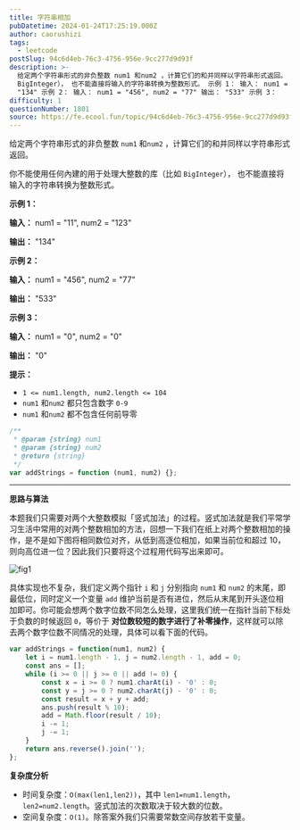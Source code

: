 ```yaml
---
title: 字符串相加
pubDatetime: 2024-01-24T17:25:19.000Z
author: caorushizi
tags:
  - leetcode
postSlug: 94c6d4eb-76c3-4756-956e-9cc277d9d93f
description: >-
  给定两个字符串形式的非负整数 num1 和num2 ，计算它们的和并同样以字符串形式返回。 你不能使用任何內建的用于处理大整数的库（比如
  BigInteger）， 也不能直接将输入的字符串转换为整数形式。 示例 1： 输入： num1 = "11", num2 = "123" 输出：
  "134" 示例 2： 输入： num1 = "456", num2 = "77" 输出： "533" 示例 3：
difficulty: 1
questionNumber: 1801
source: https://fe.ecool.fun/topic/94c6d4eb-76c3-4756-956e-9cc277d9d93f
---
```


给定两个字符串形式的非负整数 `num1` 和`num2` ，计算它们的和并同样以字符串形式返回。

你不能使用任何內建的用于处理大整数的库（比如 `BigInteger`）， 也不能直接将输入的字符串转换为整数形式。

**示例 1：**

**输入：** num1 = "11", num2 = "123"

**输出：** "134"

**示例 2：**

**输入：** num1 = "456", num2 = "77"

**输出：** "533"

**示例 3：**

**输入：** num1 = "0", num2 = "0"

**输出：** "0"

**提示：**

- `1 <= num1.length, num2.length <= 104`
- `num1` 和`num2` 都只包含数字 `0-9`
- `num1` 和`num2` 都不包含任何前导零

```js
/**
 * @param {string} num1
 * @param {string} num2
 * @return {string}
 */
var addStrings = function (num1, num2) {};
```

---

**思路与算法**

本题我们只需要对两个大整数模拟「竖式加法」的过程。竖式加法就是我们平常学习生活中常用的对两个整数相加的方法，回想一下我们在纸上对两个整数相加的操作，是不是如下图将相同数位对齐，从低到高逐位相加，如果当前位和超过 $10$，则向高位进一位？因此我们只要将这个过程用代码写出来即可。

![fig1](https://static.ecool.fun//article/eb044344-8910-4cc7-918a-28e8dab4061d.png)

具体实现也不复杂，我们定义两个指针 `i` 和 `j` 分别指向 `num1` 和 `num2` 的末尾，即最低位，同时定义一个变量 `add` 维护当前是否有进位，然后从末尾到开头逐位相加即可。你可能会想两个数字位数不同怎么处理，这里我们统一在指针当前下标处于负数的时候返回 `0`，等价于 **对位数较短的数字进行了补零操作**，这样就可以除去两个数字位数不同情况的处理，具体可以看下面的代码。

```javascript
var addStrings = function(num1, num2) {
    let i = num1.length - 1, j = num2.length - 1, add = 0;
    const ans = [];
    while (i >= 0 || j >= 0 || add != 0) {
        const x = i >= 0 ? num1.charAt(i) - '0' : 0;
        const y = j >= 0 ? num2.charAt(j) - '0' : 0;
        const result = x + y + add;
        ans.push(result % 10);
        add = Math.floor(result / 10);
        i -= 1;
        j -= 1;
    }
    return ans.reverse().join('');
};
```

**复杂度分析**

- 时间复杂度：`O(max(len1,len2))`，其中 `len1=num1.length`，`len2=num2.length`。竖式加法的次数取决于较大数的位数。
- 空间复杂度：`O(1)`。除答案外我们只需要常数空间存放若干变量。
